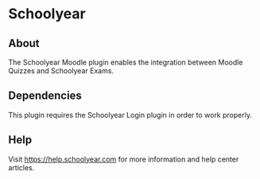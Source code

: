 # Schoolyear

## About
The Schoolyear Moodle plugin enables the integration between Moodle
Quizzes and Schoolyear Exams.

## Dependencies
This plugin requires the Schoolyear Login plugin in order to work properly.

## Help
Visit https://help.schoolyear.com for more information and help center
articles.